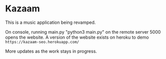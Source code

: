 # Kazaam

This is a music application being revamped.

On console, running main.py "python3 main.py" on the remote server 5000 opens the website. A version of the website exists on heroku to demo ` https://kazaam-seo.herokuapp.com/ `

More updates as the work stays in progress.
